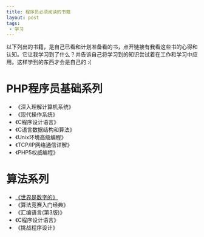 ```yaml
---
title: 程序员必须阅读的书籍
layout: post
tags:
 - 学习
---
```


以下列出的书籍，是自己已看和计划准备看的书，点开链接有我看这些书的心得和认知。它让我学习到了什么？并告诉自己将学习到的知识尝试着在工作和学习中应用。这样学到的东西才会是自己的 :(

# PHP程序员基础系列

- 《深入理解计算机系统》
- 《现代操作系统》
- 《C程序设计语言》
- 《C语言数据结构和算法》
- 《Unix环境高级编程》
- 《TCP/IP网络通信详解》
- 《PHP5权威编程》


# 算法系列

- [《世界是数字的》](https://book.douban.com/subject/24749903/)
- 《算法竞赛入门经典》
- 《汇编语言(第3版)》
- 《C程序设计语言》
- 《挑战程序设计》
